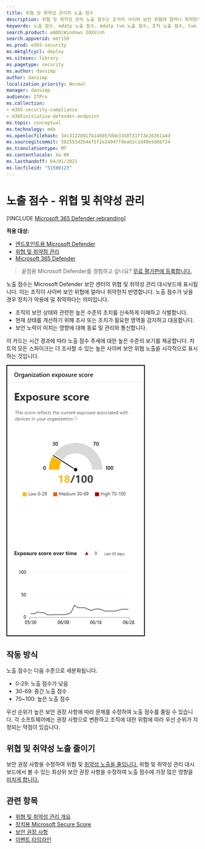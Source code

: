 ```yaml
---
title: 위협 및 취약성 관리의 노출 점수
description: 위협 및 취약성 관리 노출 점수는 조직이 사이버 보안 위협에 얼마나 취약한지 반영합니다.
keywords: 노출 점수, mdatp 노출 점수, mdatp tvm 노출 점수, 조직 노출 점수, tvm 조직 노출 점수, 위협 및 취약성 관리, 끝점용 Microsoft Defender
search.product: eADQiWindows 10XVcnh
search.appverid: met150
ms.prod: m365-security
ms.mktglfcycl: deploy
ms.sitesec: library
ms.pagetype: security
ms.author: dansimp
author: dansimp
localization_priority: Normal
manager: dansimp
audience: ITPro
ms.collection:
- m365-security-compliance
- m365initiative-defender-endpoint
ms.topic: conceptual
ms.technology: mde
ms.openlocfilehash: 34c3122b017b14605fdbb3358f31f73e26361a4d
ms.sourcegitcommit: 582555d2b4ef5f2e2494ffdeab2c1d49e5d6b724
ms.translationtype: MT
ms.contentlocale: ko-KR
ms.lasthandoff: 04/01/2021
ms.locfileid: "51500123"
---
```

# <a name="exposure-score---threat-and-vulnerability-management"></a>노출 점수 - 위협 및 취약성 관리

[!INCLUDE [Microsoft 365 Defender rebranding](../../includes/microsoft-defender.md)]

**적용 대상:**

- [엔드포인트용 Microsoft Defender](https://go.microsoft.com/fwlink/?linkid=2154037)
- [위협 및 취약점 관리](next-gen-threat-and-vuln-mgt.md)
- [Microsoft 365 Defender](https://go.microsoft.com/fwlink/?linkid=2118804)

>끝점용 Microsoft Defender를 경험하고 싶나요? [무료 평가판에 등록합니다.](https://www.microsoft.com/microsoft-365/windows/microsoft-defender-atp?ocid=docs-wdatp-portaloverview-abovefoldlink)

노출 점수는 Microsoft Defender 보안 센터의 위협 및 취약성 관리 대시보드에 표시됩니다. [](tvm-dashboard-insights.md) 이는 조직이 사이버 보안 위협에 얼마나 취약한지 반영합니다. 노출 점수가 낮을 경우 장치가 악용에 덜 취약하다는 의미입니다.

- 조직의 보안 상태와 관련한 높은 수준의 조치를 신속하게 이해하고 식별합니다.
- 현재 상태를 개선하기 위해 조사 또는 조치가 필요한 영역을 감지하고 대응합니다.
- 보안 노력이 미치는 영향에 대해 동료 및 관리와 통신합니다.

이 카드는 시간 경과에 따라 노출 점수 추세에 대한 높은 수준의 보기를 제공합니다. 차트의 모든 스파이크는 더 조사할 수 있는 높은 사이버 보안 위협 노출을 시각적으로 표시하는 것입니다.

![노출 점수 카드](images/tvm_exp_score.png)

## <a name="how-it-works"></a>작동 방식

노출 점수는 다음 수준으로 세분화됩니다.

- 0-29: 노출 점수가 낮음
- 30-69: 중간 노출 점수
- 70~100: 높은 노출 점수

우선 순위가 높은 보안 권장 사항에 [](tvm-security-recommendation.md) 따라 문제를 수정하여 노출 점수를 줄일 수 있습니다. 각 소프트웨어에는 권장 사항으로 변환하고 조직에 대한 위험에 따라 우선 순위가 지정되는 약점이 있습니다.

## <a name="reduce-your-threat-and-vulnerability-exposure"></a>위협 및 취약성 노출 줄이기

보안 권장 사항을 수정하여 위협 및 [취약성 노출을 줄입니다.](tvm-security-recommendation.md) 위협 및 취약성 관리 대시보드에서 볼 수 있는 최상위 보안 권장 사항을 수정하여 노출 점수에 가장 많은 영향을 [미치게 합니다.](tvm-dashboard-insights.md)

## <a name="related-topics"></a>관련 항목

- [위협 및 취약성 관리 개요](next-gen-threat-and-vuln-mgt.md)
- [장치용 Microsoft Secure Score](tvm-microsoft-secure-score-devices.md)
- [보안 권장 사항](tvm-security-recommendation.md)
- [이벤트 타임라인](threat-and-vuln-mgt-event-timeline.md)

